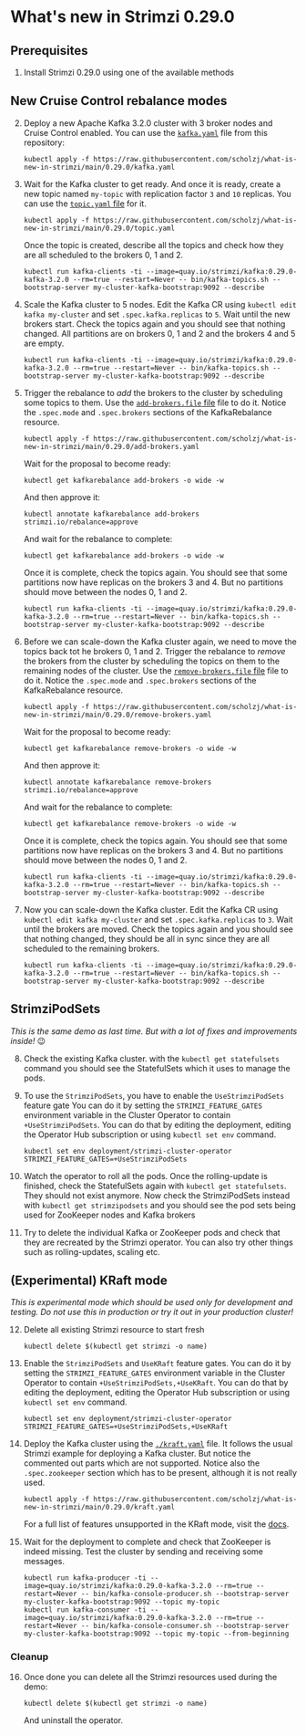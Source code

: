 # What's new in Strimzi 0.29.0

## Prerequisites

1. Install Strimzi 0.29.0 using one of the available methods

## New Cruise Control rebalance modes

2. Deploy a new Apache Kafka 3.2.0 cluster with 3 broker nodes and Cruise Control enabled.
   You can use the [`kafka.yaml`](./kafka.yaml) file from this repository:
   ```
   kubectl apply -f https://raw.githubusercontent.com/scholzj/what-is-new-in-strimzi/main/0.29.0/kafka.yaml
   ```

3. Wait for the Kafka cluster to get ready.
   And once it is ready, create a new topic named `my-topic` with replication factor `3` and `10` replicas.
   You can use the [`topic.yaml` file](./topic.yaml) for it.
   ```
   kubectl apply -f https://raw.githubusercontent.com/scholzj/what-is-new-in-strimzi/main/0.29.0/topic.yaml
   ```
   Once the topic is created, describe all the topics and check how they are all scheduled to the brokers 0, 1 and 2.
   ```
   kubectl run kafka-clients -ti --image=quay.io/strimzi/kafka:0.29.0-kafka-3.2.0 --rm=true --restart=Never -- bin/kafka-topics.sh --bootstrap-server my-cluster-kafka-bootstrap:9092 --describe
   ```

4. Scale the Kafka cluster to 5 nodes.
   Edit the Kafka CR using `kubectl edit kafka my-cluster` and set `.spec.kafka.replicas` to `5`.
   Wait until the new brokers start.
   Check the topics again and you should see that nothing changed.
   All partitions are on brokers 0, 1 and 2 and the brokers 4 and 5 are empty.
   ```
   kubectl run kafka-clients -ti --image=quay.io/strimzi/kafka:0.29.0-kafka-3.2.0 --rm=true --restart=Never -- bin/kafka-topics.sh --bootstrap-server my-cluster-kafka-bootstrap:9092 --describe
   ```

5. Trigger the rebalance to _add_ the brokers to the cluster by scheduling some topics to them.
   Use the [`add-brokers.file` file](./add-brokers.yaml) file to do it.
   Notice the `.spec.mode` and `.spec.brokers` sections of the KafkaRebalance resource.
   ```
   kubectl apply -f https://raw.githubusercontent.com/scholzj/what-is-new-in-strimzi/main/0.29.0/add-brokers.yaml
   ```
   Wait for the proposal to become ready:
   ```
   kubectl get kafkarebalance add-brokers -o wide -w
   ```
   And then approve it:
   ```
   kubectl annotate kafkarebalance add-brokers strimzi.io/rebalance=approve
   ```
   And wait for the rebalance to complete:
   ```
   kubectl get kafkarebalance add-brokers -o wide -w
   ```
   Once it is complete, check the topics again.
   You should see that some partitions now have replicas on the brokers 3 and 4.
   But no partitions should move between the nodes 0, 1 and 2.
   ```
   kubectl run kafka-clients -ti --image=quay.io/strimzi/kafka:0.29.0-kafka-3.2.0 --rm=true --restart=Never -- bin/kafka-topics.sh --bootstrap-server my-cluster-kafka-bootstrap:9092 --describe
   ```

6. Before we can scale-down the Kafka cluster again, we need to move the topics back tot he brokers 0, 1 and 2.
   Trigger the rebalance to _remove_ the brokers from the cluster by scheduling the topics on them to the remaining nodes of the cluster.
   Use the [`remove-brokers.file` file](./remove-brokers.yaml) file to do it.
   Notice the `.spec.mode` and `.spec.brokers` sections of the KafkaRebalance resource.
   ```
   kubectl apply -f https://raw.githubusercontent.com/scholzj/what-is-new-in-strimzi/main/0.29.0/remove-brokers.yaml
   ```
   Wait for the proposal to become ready:
   ```
   kubectl get kafkarebalance remove-brokers -o wide -w
   ```
   And then approve it:
   ```
   kubectl annotate kafkarebalance remove-brokers strimzi.io/rebalance=approve
   ```
   And wait for the rebalance to complete:
   ```
   kubectl get kafkarebalance remove-brokers -o wide -w
   ```
   Once it is complete, check the topics again.
   You should see that some partitions now have replicas on the brokers 3 and 4.
   But no partitions should move between the nodes 0, 1 and 2.
   ```
   kubectl run kafka-clients -ti --image=quay.io/strimzi/kafka:0.29.0-kafka-3.2.0 --rm=true --restart=Never -- bin/kafka-topics.sh --bootstrap-server my-cluster-kafka-bootstrap:9092 --describe
   ```

7. Now you can scale-down the Kafka cluster.
   Edit the Kafka CR using `kubectl edit kafka my-cluster` and set `.spec.kafka.replicas` to `3`.
   Wait until the brokers are moved.
   Check the topics again and you should see that nothing changed, they should be all in sync since they are all scheduled to the remaining brokers.
   ```
   kubectl run kafka-clients -ti --image=quay.io/strimzi/kafka:0.29.0-kafka-3.2.0 --rm=true --restart=Never -- bin/kafka-topics.sh --bootstrap-server my-cluster-kafka-bootstrap:9092 --describe
   ```

## StrimziPodSets

_This is the same demo as last time. But with a lot of fixes and improvements inside!_ 😉

8. Check the existing Kafka cluster.
   with the `kubectl get statefulsets` command you should see the StatefulSets which it uses to manage the pods.

9. To use the `StrimziPodSets`, you have to enable the `UseStrimziPodSets` feature gate
   You can do it by setting the `STRIMZI_FEATURE_GATES` environment variable in the Cluster Operator to contain `+UseStrimziPodSets`.
   You can do that by editing the deployment, editing the Operator Hub subscription or using `kubectl set env` command.
   ```
   kubectl set env deployment/strimzi-cluster-operator STRIMZI_FEATURE_GATES=+UseStrimziPodSets
   ```

10. Watch the operator to roll all the pods.
    Once the rolling-update is finished, check the StatefulSets again with `kubectl get statefulsets`.
    They should not exist anymore.
    Now check the StrimziPodSets instead with `kubectl get strimzipodsets` and you should see the pod sets being used for ZooKeeper nodes and Kafka brokers

11. Try to delete the individual Kafka or ZooKeeper pods and check that they are recreated by the Strimzi operator.
    You can also try other things such as rolling-updates, scaling etc.

## (Experimental) KRaft mode

_This is experimental mode which should be used only for development and testing. Do not use this in production or try it out in your production cluster!_

12. Delete all existing Strimzi resource to start fresh
    ```
    kubectl delete $(kubectl get strimzi -o name)
    ```

13. Enable the `StrimziPodSets` and `UseKRaft` feature gates.
    You can do it by setting the `STRIMZI_FEATURE_GATES` environment variable in the Cluster Operator to contain `+UseStrimziPodSets,+UseKRaft`.
    You can do that by editing the deployment, editing the Operator Hub subscription or using `kubectl set env` command.
    ```
    kubectl set env deployment/strimzi-cluster-operator STRIMZI_FEATURE_GATES=+UseStrimziPodSets,+UseKRaft
    ``` 

14. Deploy the Kafka cluster using the [`./kraft.yaml`](./kraft.yaml) file.
    It follows the usual Strimzi example for deploying a Kafka cluster.
    But notice the commented out parts which are not supported.
    Notice also the `.spec.zookeeper` section which has to be present, although it is not really used.
    ```
    kubectl apply -f https://raw.githubusercontent.com/scholzj/what-is-new-in-strimzi/main/0.29.0/kraft.yaml
    ```
    For a full list of features unsupported in the KRaft mode, visit the [docs](https://strimzi.io/docs/operators/latest/full/configuring.html#ref-operator-use-kraft-feature-gate-str).

15. Wait for the deployment to complete and check that ZooKeeper is indeed missing.
    Test the cluster by sending and receiving some messages.
    ```
    kubectl run kafka-producer -ti --image=quay.io/strimzi/kafka:0.29.0-kafka-3.2.0 --rm=true --restart=Never -- bin/kafka-console-producer.sh --bootstrap-server my-cluster-kafka-bootstrap:9092 --topic my-topic
    kubectl run kafka-consumer -ti --image=quay.io/strimzi/kafka:0.29.0-kafka-3.2.0 --rm=true --restart=Never -- bin/kafka-console-consumer.sh --bootstrap-server my-cluster-kafka-bootstrap:9092 --topic my-topic --from-beginning
    ```

### Cleanup

16. Once done you can delete all the Strimzi resources used during the demo:
    ```
    kubectl delete $(kubectl get strimzi -o name)
    ```
    And uninstall the operator.
